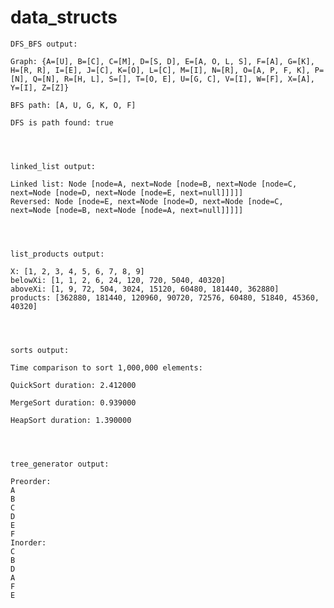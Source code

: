 # data_structs

    DFS_BFS output:

    Graph: {A=[U], B=[C], C=[M], D=[S, D], E=[A, O, L, S], F=[A], G=[K], H=[R, R], I=[E], J=[C], K=[O], L=[C], M=[I], N=[R], O=[A, P, F, K], P=[N], Q=[N], R=[H, L], S=[], T=[O, E], U=[G, C], V=[I], W=[F], X=[A], Y=[I], Z=[Z]}

    BFS path: [A, U, G, K, O, F]

    DFS is path found: true




    linked_list output:

    Linked list: Node [node=A, next=Node [node=B, next=Node [node=C, next=Node [node=D, next=Node [node=E, next=null]]]]]
    Reversed: Node [node=E, next=Node [node=D, next=Node [node=C, next=Node [node=B, next=Node [node=A, next=null]]]]]




    list_products output:

    X: [1, 2, 3, 4, 5, 6, 7, 8, 9]
    belowXi: [1, 1, 2, 6, 24, 120, 720, 5040, 40320]
    aboveXi: [1, 9, 72, 504, 3024, 15120, 60480, 181440, 362880]
    products: [362880, 181440, 120960, 90720, 72576, 60480, 51840, 45360, 40320]




    sorts output:

    Time comparison to sort 1,000,000 elements: 

    QuickSort duration: 2.412000
 
    MergeSort duration: 0.939000
 
    HeapSort duration: 1.390000
 
 
 

    tree_generator output:

    Preorder: 
    A
    B
    C
    D
    E
    F
    Inorder: 
    C
    B
    D
    A
    F
    E
